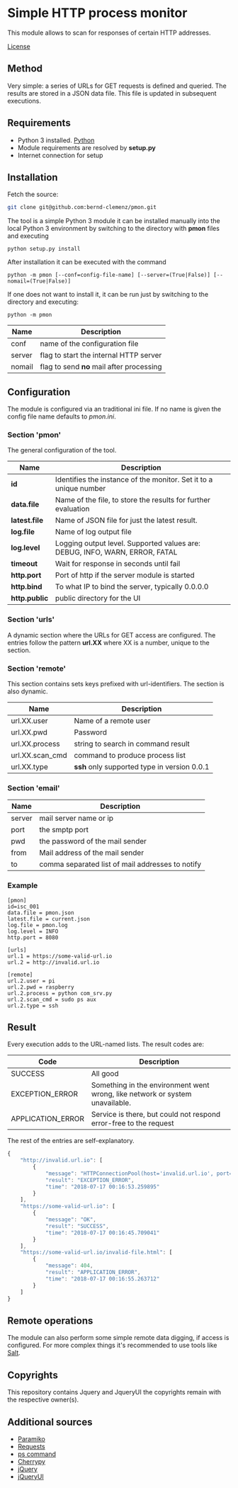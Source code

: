 # Simple HTTP process monitor
This module allows to scan for responses of certain HTTP
addresses.

[License](./LICENSE)

## Method
Very simple: a series of URLs for GET requests is defined and
queried. The results are stored in a JSON data file. This file
is updated in subsequent executions.

## Requirements
- Python 3 installed. [Python](http://www.python.org)
- Module requirements are resolved by **setup.py**
- Internet connection for setup

## Installation
Fetch the source:

```bash
git clone git@github.com:bernd-clemenz/pmon.git
```

The tool is a simple Python 3 module it can be installed
manually into the local Python 3 environment by switching to
the directory with **pmon** files and executing

    python setup.py install
    
After installation it can be executed with the command

    python -m pmon [--conf=config-file-name] [--server=(True|False)] [--nomail=(True|False)]
    
If one does not want to install it, it can be run just by
switching to the directory and executing:

    python -m pmon
    
| Name | Description |
|------|-------------|
| conf | name of the configuration file |
| server | flag to start the internal HTTP server |
| nomail | flag to send **no** mail after processing |  
   
## Configuration
The module is configured via an traditional ini file. If no name
is given the config file name defaults to _pmon.ini_.

### Section 'pmon'
The general configuration of the tool.

| Name | Description |
|------|-------------|
| **id** | Identifies the instance of the monitor. Set it to a unique number |
| **data.file** | Name of the file, to store the results for further evaluation |
| **latest.file** | Name of JSON file for just the latest result. |
| **log.file** | Name of log output file |
| **log.level** |  Logging output level. Supported values are: DEBUG, INFO, WARN, ERROR, FATAL  |
| **timeout** | Wait for response in seconds until fail | 
| **http.port** | Port of http if the server module is started |
| **http.bind** | To what IP to bind the server, typically 0.0.0.0 |
| **http.public** | public directory for the UI |

### Section 'urls'
A dynamic section where the URLs for GET access are configured.
The entries follow the pattern **url.XX** where XX is a
number, unique to the section.

### Section 'remote'
This section contains sets keys prefixed with url-identifiers. The section
is also dynamic.

| Name | Description |
|------|-------------|
| url.XX.user | Name of a remote user |
| url.XX.pwd | Password |
| url.XX.process | string to search in command result |
| url.XX.scan_cmd | command to produce process list |
| url.XX.type | **ssh** only supported type in version 0.0.1 |

### Section 'email'
| Name | Description |
|------|-------------|
| server | mail server name or ip |
| port | the smptp port |
| pwd | the password of the mail sender |
| from | Mail address of the mail sender |
| to | comma separated list of mail addresses to notify |


### Example
    [pmon]
    id=isc_001
    data.file = pmon.json
    latest.file = current.json
    log.file = pmon.log
    log.level = INFO
    http.port = 8080

    [urls]
    url.1 = https://some-valid-url.io
    url.2 = http://invalid.url.io
    
    [remote]
    url.2.user = pi
    url.2.pwd = raspberry
    url.2.process = python com_srv.py
    url.2.scan_cmd = sudo ps aux
    url.2.type = ssh
    
## Result
Every execution adds to the URL-named lists. The result codes are:

| Code | Description |
|------|-------------|
| SUCCESS | All good |
| EXCEPTION_ERROR | Something in the environment went wrong, like network or system unavailable. |
| APPLICATION_ERROR | Service is there, but could not respond error-free to the request |

The rest of the entries are self-explanatory.

```javascript
{
    "http://invalid.url.io": [
        {
            "message": "HTTPConnectionPool(host='invalid.url.io', port=80):",
            "result": "EXCEPTION_ERROR",
            "time": "2018-07-17 00:16:53.259895"
        }
    ],
    "https://some-valid-url.io": [
        {
            "message": "OK",
            "result": "SUCCESS",
            "time": "2018-07-17 00:16:45.709041"
        }
    ],
    "https://some-valid-url.io/invalid-file.html": [
        {
            "message": 404,
            "result": "APPLICATION_ERROR",
            "time": "2018-07-17 00:16:55.263712"
        }
    ]
}
```

## Remote operations
The module can also perform some simple remote data digging, if access is configured.
For more complex things it's recommended to use tools like [Salt](http://www.saltstack.com).

## Copyrights
This repository contains Jquery and JqueryUI the copyrights remain with the respective owner(s).

## Additional sources
* [Paramiko](http://www.paramiko.org/)
* [Requests](http://docs.python-requests.org/en/master/)
* [ps command](https://kb.iu.edu/d/afnv)
* [Cherrypy](https://docs.cherrypy.org)
* [jQuery](https://www.jquery.com)
* [jQueryUI](https://www.jqueryui.com)